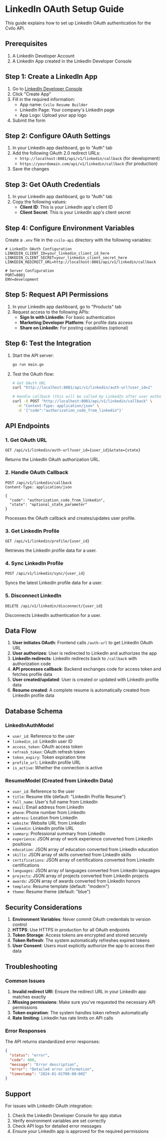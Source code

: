 # LinkedIn OAuth Setup Guide

This guide explains how to set up LinkedIn OAuth authentication for the Cvilo API.

## Prerequisites

1. A LinkedIn Developer Account
2. A LinkedIn App created in the LinkedIn Developer Console

## Step 1: Create a LinkedIn App

1. Go to [LinkedIn Developer Console](https://www.linkedin.com/developers/)
2. Click "Create App"
3. Fill in the required information:
   - App name: `Cvilo Resume Builder`
   - LinkedIn Page: Your company's LinkedIn page
   - App Logo: Upload your app logo
4. Submit the form

## Step 2: Configure OAuth Settings

1. In your LinkedIn app dashboard, go to "Auth" tab
2. Add the following OAuth 2.0 redirect URLs:
   - `http://localhost:8081/api/v1/linkedin/callback` (for development)
   - `https://yourdomain.com/api/v1/linkedin/callback` (for production)
3. Save the changes

## Step 3: Get OAuth Credentials

1. In your LinkedIn app dashboard, go to "Auth" tab
2. Copy the following values:
   - **Client ID**: This is your LinkedIn app's client ID
   - **Client Secret**: This is your LinkedIn app's client secret

## Step 4: Configure Environment Variables

Create a `.env` file in the `cvilo-api` directory with the following variables:

```env
# LinkedIn OAuth Configuration
LINKEDIN_CLIENT_ID=your_linkedin_client_id_here
LINKEDIN_CLIENT_SECRET=your_linkedin_client_secret_here
LINKEDIN_REDIRECT_URL=http://localhost:8081/api/v1/linkedin/callback

# Server Configuration
PORT=8081
ENV=development
```

## Step 5: Request API Permissions

1. In your LinkedIn app dashboard, go to "Products" tab
2. Request access to the following APIs:
   - **Sign In with LinkedIn**: For basic authentication
   - **Marketing Developer Platform**: For profile data access
   - **Share on LinkedIn**: For posting capabilities (optional)

## Step 6: Test the Integration

1. Start the API server:
   ```bash
   go run main.go
   ```

2. Test the OAuth flow:
   ```bash
   # Get OAuth URL
   curl "http://localhost:8081/api/v1/linkedin/auth-url?user_id=1"
   
   # Handle callback (this will be called by LinkedIn after user authorization)
   curl -X POST "http://localhost:8081/api/v1/linkedin/callback" \
     -H "Content-Type: application/json" \
     -d '{"code":"authorization_code_from_linkedin"}'
   ```

## API Endpoints

### 1. Get OAuth URL
```
GET /api/v1/linkedin/auth-url?user_id={user_id}&state={state}
```
Returns the LinkedIn OAuth authorization URL.

### 2. Handle OAuth Callback
```
POST /api/v1/linkedin/callback
Content-Type: application/json

{
  "code": "authorization_code_from_linkedin",
  "state": "optional_state_parameter"
}
```
Processes the OAuth callback and creates/updates user profile.

### 3. Get LinkedIn Profile
```
GET /api/v1/linkedin/profile/{user_id}
```
Retrieves the LinkedIn profile data for a user.

### 4. Sync LinkedIn Profile
```
POST /api/v1/linkedin/sync/{user_id}
```
Syncs the latest LinkedIn profile data for a user.

### 5. Disconnect LinkedIn
```
DELETE /api/v1/linkedin/disconnect/{user_id}
```
Disconnects LinkedIn authentication for a user.

## Data Flow

1. **User initiates OAuth**: Frontend calls `/auth-url` to get LinkedIn OAuth URL
2. **User authorizes**: User is redirected to LinkedIn and authorizes the app
3. **LinkedIn redirects**: LinkedIn redirects back to `/callback` with authorization code
4. **API processes callback**: Backend exchanges code for access token and fetches profile data
5. **User created/updated**: User is created or updated with LinkedIn profile data
6. **Resume created**: A complete resume is automatically created from LinkedIn profile data

## Database Schema

### LinkedInAuthModel
- `user_id`: Reference to the user
- `linkedin_id`: LinkedIn user ID
- `access_token`: OAuth access token
- `refresh_token`: OAuth refresh token
- `token_expiry`: Token expiration time
- `profile_url`: LinkedIn profile URL
- `is_active`: Whether the connection is active

### ResumeModel (Created from LinkedIn Data)
- `user_id`: Reference to the user
- `title`: Resume title (default: "LinkedIn Profile Resume")
- `full_name`: User's full name from LinkedIn
- `email`: Email address from LinkedIn
- `phone`: Phone number from LinkedIn
- `address`: Location from LinkedIn
- `website`: Website URL from LinkedIn
- `linkedin`: LinkedIn profile URL
- `summary`: Professional summary from LinkedIn
- `experience`: JSON array of work experience converted from LinkedIn positions
- `education`: JSON array of education converted from LinkedIn education
- `skills`: JSON array of skills converted from LinkedIn skills
- `certifications`: JSON array of certifications converted from LinkedIn certifications
- `languages`: JSON array of languages converted from LinkedIn languages
- `projects`: JSON array of projects converted from LinkedIn projects
- `awards`: JSON array of awards converted from LinkedIn honors
- `template`: Resume template (default: "modern")
- `theme`: Resume theme (default: "blue")

## Security Considerations

1. **Environment Variables**: Never commit OAuth credentials to version control
2. **HTTPS**: Use HTTPS in production for all OAuth endpoints
3. **Token Storage**: Access tokens are encrypted and stored securely
4. **Token Refresh**: The system automatically refreshes expired tokens
5. **User Consent**: Users must explicitly authorize the app to access their data

## Troubleshooting

### Common Issues

1. **Invalid redirect URI**: Ensure the redirect URL in your LinkedIn app matches exactly
2. **Missing permissions**: Make sure you've requested the necessary API permissions
3. **Token expiration**: The system handles token refresh automatically
4. **Rate limiting**: LinkedIn has rate limits on API calls

### Error Responses

The API returns standardized error responses:

```json
{
  "status": "error",
  "code": 400,
  "message": "Error description",
  "error": "Detailed error information",
  "timestamp": "2024-01-01T00:00:00Z"
}
```

## Support

For issues with LinkedIn OAuth integration:
1. Check the LinkedIn Developer Console for app status
2. Verify environment variables are set correctly
3. Check API logs for detailed error messages
4. Ensure your LinkedIn app is approved for the required permissions 